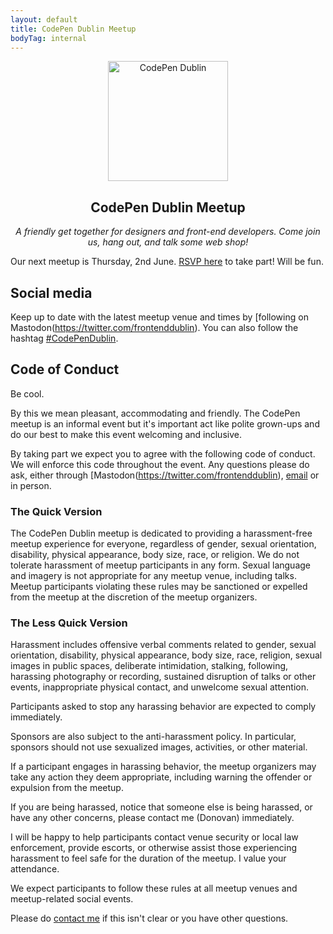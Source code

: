 ```yaml
---
layout: default
title: CodePen Dublin Meetup
bodyTag: internal
---
```


<div style="text-align: center">

<img src="/images/codepen.png" alt="CodePen Dublin" width="192" height="192">
<h2>CodePen Dublin Meetup</h2>
<p><em>A friendly get together for designers and front-end developers. Come join us, hang out, and talk some web shop!</em></p>

</div>

Our next meetup is Thursday, 2nd June. [RSVP here](https://ti.to/donovan/codepen-meetup-june) to take part! Will be fun.

## Social media

Keep up to date with the latest meetup venue and times by [following on Mastodon(https://twitter.com/frontenddublin). You can also follow the hashtag [#CodePenDublin](https://twitter.com/hashtag/codependublin).

## Code of Conduct

Be cool.

By this we mean pleasant, accommodating and friendly. The CodePen meetup is an informal event but it's important act like polite grown-ups and do our best to make this event welcoming and inclusive.

By taking part we expect you to agree with the following code of conduct. We will enforce this code throughout the event. Any questions please do ask, either through [Mastodon(https://twitter.com/frontenddublin), [email](mailto:d@hop.ie) or in person.

### The Quick Version

The CodePen Dublin meetup is dedicated to providing a harassment-free meetup experience for everyone, regardless of gender, sexual orientation, disability, physical appearance, body size, race, or religion. We do not tolerate harassment of meetup participants in any form. Sexual language and imagery is not appropriate for any meetup venue, including talks. Meetup participants violating these rules may be sanctioned or expelled from the meetup at the discretion of the meetup organizers.

### The Less Quick Version

Harassment includes offensive verbal comments related to gender, sexual orientation, disability, physical appearance, body size, race, religion, sexual images in public spaces, deliberate intimidation, stalking, following, harassing photography or recording, sustained disruption of talks or other events, inappropriate physical contact, and unwelcome sexual attention.

Participants asked to stop any harassing behavior are expected to comply immediately.

Sponsors are also subject to the anti-harassment policy. In particular, sponsors should not use sexualized images, activities, or other material.

If a participant engages in harassing behavior, the meetup organizers may take any action they deem appropriate, including warning the offender or expulsion from the meetup.

If you are being harassed, notice that someone else is being harassed, or have any other concerns, please contact me (Donovan) immediately.

I will be happy to help participants contact venue security or local law enforcement, provide escorts, or otherwise assist those experiencing harassment to feel safe for the duration of the meetup. I value your attendance.

We expect participants to follow these rules at all meetup venues and meetup-related social events.

Please do [contact me](mailto:d@hop.ie) if this isn't clear or you have other questions.

